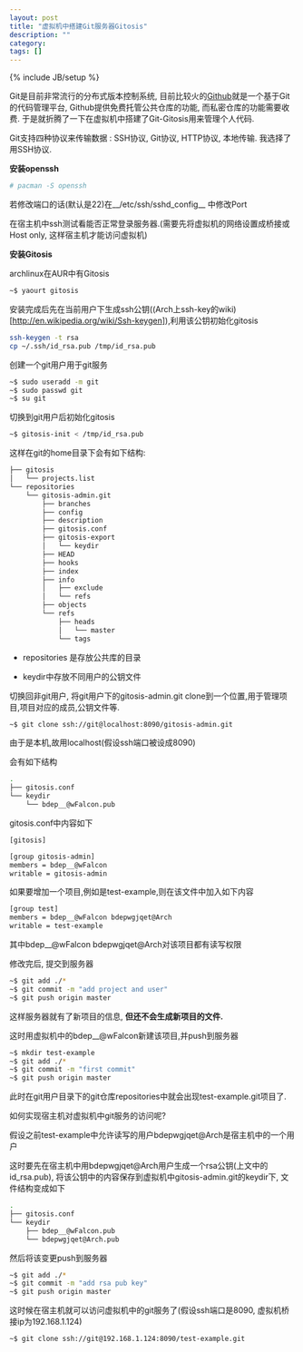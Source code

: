 ```yaml
---
layout: post
title: "虚拟机中搭建Git服务器Gitosis"
description: ""
category: 
tags: []
---
```

{% include JB/setup %}

Git是目前非常流行的分布式版本控制系统, 目前比较火的[Github](https://github.com/)就是一个基于Git的代码管理平台, Github提供免费托管公共仓库的功能, 而私密仓库的功能需要收费. 于是就折腾了一下在虚拟机中搭建了Git-Gitosis用来管理个人代码.

Git支持四种协议来传输数据 : SSH协议, Git协议, HTTP协议, 本地传输. 我选择了用SSH协议.

__安装openssh__

```bash
# pacman -S openssh
```

若修改端口的话(默认是22)在__/etc/ssh/sshd_config__ 中修改Port

在宿主机中ssh测试看能否正常登录服务器.(需要先将虚拟机的网络设置成桥接或Host only, 这样宿主机才能访问虚拟机)

__安装Gitosis__

archlinux在AUR中有Gitosis

```bash
~$ yaourt gitosis
```

安装完成后先在当前用户下生成ssh公钥((Arch上ssh-key的wiki)[http://en.wikipedia.org/wiki/Ssh-keygen]),利用该公钥初始化gitosis

```bash
ssh-keygen -t rsa
cp ~/.ssh/id_rsa.pub /tmp/id_rsa.pub
```

创建一个git用户用于git服务

```bash
~$ sudo useradd -m git
~$ sudo passwd git
~$ su git
```

切换到git用户后初始化gitosis

```bash
~$ gitosis-init < /tmp/id_rsa.pub
```

这样在git的home目录下会有如下结构:

```bash
├── gitosis
│   └── projects.list
└── repositories
    └── gitosis-admin.git
        ├── branches
        ├── config
        ├── description
        ├── gitosis.conf
        ├── gitosis-export
        │   └── keydir
        ├── HEAD
        ├── hooks
        ├── index
        ├── info
        │   ├── exclude
        │   └── refs
        ├── objects
        └── refs
            ├── heads
            │   └── master
            └── tags
```

- repositories 是存放公共库的目录

- keydir中存放不同用户的公钥文件

切换回非git用户, 将git用户下的gitosis-admin.git clone到一个位置,用于管理项目,项目对应的成员,公钥文件等.

```bash
~$ git clone ssh://git@localhost:8090/gitosis-admin.git
```

由于是本机,故用localhost(假设ssh端口被设成8090)

会有如下结构

```bash
.
├── gitosis.conf
└── keydir
    └── bdep__@wFalcon.pub
```

gitosis.conf中内容如下

```bash
[gitosis]

[group gitosis-admin]
members = bdep__@wFalcon
writable = gitosis-admin
```

如果要增加一个项目,例如是test-example,则在该文件中加入如下内容

```bash
[group test]
members = bdep__@wFalcon bdepwgjqet@Arch
writable = test-example
```

其中bdep__@wFalcon bdepwgjqet@Arch对该项目都有读写权限

修改完后, 提交到服务器

```bash
~$ git add ./*
~$ git commit -m "add project and user"
~$ git push origin master
```

这样服务器就有了新项目的信息, __但还不会生成新项目的文件.__

这时用虚拟机中的bdep__@wFalcon新建该项目,并push到服务器

```bash
~$ mkdir test-example
~$ git add ./*
~$ git commit -m "first commit"
~$ git push origin master
```

此时在git用户目录下的git仓库repositories中就会出现test-example.git项目了.

如何实现宿主机对虚拟机中git服务的访问呢?

假设之前test-example中允许读写的用户bdepwgjqet@Arch是宿主机中的一个用户

这时要先在宿主机中用bdepwgjqet@Arch用户生成一个rsa公钥(上文中的id_rsa.pub), 将该公钥中的内容保存到虚拟机中gitosis-admin.git的keydir下, 文件结构变成如下

```bash
.
├── gitosis.conf
└── keydir
    ├── bdep__@wFalcon.pub
    └── bdepwgjqet@Arch.pub
```

然后将该变更push到服务器

```bash
~$ git add ./*
~$ git commit -m "add rsa pub key"
~$ git push origin master
```

这时候在宿主机就可以访问虚拟机中的git服务了(假设ssh端口是8090, 虚拟机桥接ip为192.168.1.124)

```bash
~$ git clone ssh://git@192.168.1.124:8090/test-example.git
```


